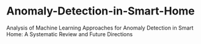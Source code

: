 # Anomaly-Detection-in-Smart-Home
Analysis of Machine Learning Approaches for Anomaly Detection in Smart Home: A Systematic Review and Future Directions
